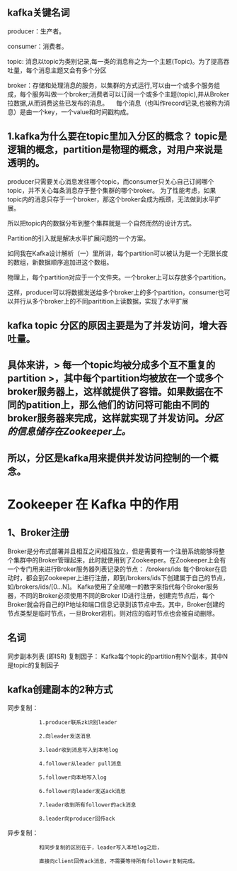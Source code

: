 ## kafka关键名词
producer：生产者。

consumer：消费者。

topic: 消息以topic为类别记录,每一类的消息称之为一个主题(Topic)。为了提高吞吐量，每个消息主题又会有多个分区

broker：存储和处理消息的服务，以集群的方式运行,可以由一个或多个服务组成，每个服务叫做一个broker;消费者可以订阅一个或多个主题(topic),并从Broker拉数据,从而消费这些已发布的消息。   　每个消息（也叫作record记录,也被称为消息）是由一个key，一个value和时间戳构成。

## 1.kafka为什么要在topic里加入分区的概念？ topic是逻辑的概念，partition是物理的概念，对用户来说是透明的。

producer只需要关心消息发往哪个topic，而consumer只关心自己订阅哪个topic，并不关心每条消息存于整个集群的哪个broker。  为了性能考虑，如果topic内的消息只存于一个broker，那这个broker会成为瓶颈，无法做到水平扩展。

所以把topic内的数据分布到整个集群就是一个自然而然的设计方式。

Partition的引入就是解决水平扩展问题的一个方案。  

如同我在Kafka设计解析（一）里所讲，每个partition可以被认为是一个无限长度的数组，新数据顺序追加进这个数组。

物理上，每个partition对应于一个文件夹。一个broker上可以存放多个partition。

这样，producer可以将数据发送给多个broker上的多个partition，consumer也可以并行从多个broker上的不同paritition上读数据，实现了水平扩展  

## kafka topic 分区的原因主要是为了并发访问，增大吞吐量。
## 具体来讲，> 每一个topic均被分成多个互不重复的partition >，其中每个partition均被放在一个或多个broker服务器上，这样就提供了容错。如果数据在不同的patition上，那么他们的访问将可能由不同的broker服务器来完成，这样就实现了并发访问。*分区的信息储存在Zookeeper上。*
## 所以，分区是kafka用来提供并发访问控制的一个概念。


# Zookeeper 在 Kafka 中的作用
## 1、Broker注册
Broker是分布式部署并且相互之间相互独立，但是需要有一个注册系统能够将整个集群中的Broker管理起来，此时就使用到了Zookeeper。在Zookeeper上会有一个专门用来进行Broker服务器列表记录的节点：
/brokers/ids
每个Broker在启动时，都会到Zookeeper上进行注册，即到/brokers/ids下创建属于自己的节点，如/brokers/ids/[0...N]。
Kafka使用了全局唯一的数字来指代每个Broker服务器，不同的Broker必须使用不同的Broker ID进行注册，创建完节点后，每个Broker就会将自己的IP地址和端口信息记录到该节点中去。其中，Broker创建的节点类型是临时节点，一旦Broker宕机，则对应的临时节点也会被自动删除。

## 名词
同步副本列表 (即ISR)
复制因子： Kafka每个topic的partition有N个副本，其中N是topic的复制因子
## kafka创建副本的2种方式
同步复制：

              1.producer联系zk识别leader

              2.向leader发送消息

              3.leadr收到消息写入到本地log

              4.follower从leader pull消息

              5.follower向本地写入log

              6.follower向leader发送ack消息

              7.leader收到所有follower的ack消息

              8.leader向producer回传ack

异步复制：

              和同步复制的区别在于，leader写入本地log之后，

              直接向client回传ack消息，不需要等待所有follower复制完成。
